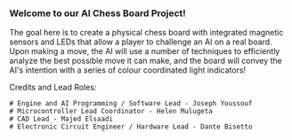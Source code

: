 ### Welcome to our AI Chess Board Project!

The goal here is to create a physical chess board with integrated magnetic sensors and LEDs that allow a player to challenge an AI on a real board. 
Upon making a move, the AI will use a number of techniques to efficiently analyze the best possible move it can make, and the board will convey the AI's intention with a
series of colour coordinated light indicators!

Credits and Lead Roles:
~~~~~~~~~~~~~~~~~~~~~~~~~~~~~~~~~~~~~~~~
# Engine and AI Programming / Software Lead - Joseph Youssouf
# Microcontroller Lead Coordinator - Helen Mulugeta 
# CAD Lead - Majed Elsaadi
# Electronic Circuit Engineer / Hardware Lead - Dante Bisetto
